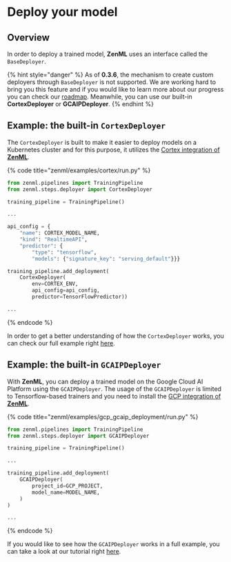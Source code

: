 # Deploy your model

## Overview

In order to deploy a trained model, **ZenML** uses an interface called the `BaseDeployer`.

{% hint style="danger" %}
As of **0.3.6**, the mechanism to create custom deployers through `BaseDeployer` is not supported. We are working hard to bring you this feature and if you would like to learn more about our progress you can check our [roadmap](../support/roadmap.md). Meanwhile, you can use our built-in **CortexDeployer** or **GCAIPDeployer**.
{% endhint %}

## Example: the built-in `CortexDeployer`

The `CortexDeployer` is built to make it easier to deploy models on a Kubernetes cluster and for this purpose, it utilizes the [Cortex integration of **ZenML**](deployer.md).

{% code title="zenml/examples/cortex/run.py" %}
```python
from zenml.pipelines import TrainingPipeline
from zenml.steps.deployer import CortexDeployer

training_pipeline = TrainingPipeline()

...

api_config = {
    "name": CORTEX_MODEL_NAME,
    "kind": "RealtimeAPI",
    "predictor": {
        "type": "tensorflow",
        "models": {"signature_key": "serving_default"}}}

training_pipeline.add_deployment(
    CortexDeployer(
        env=CORTEX_ENV,
        api_config=api_config,
        predictor=TensorFlowPredictor))

...
```
{% endcode %}

In order to get a better understanding of how the `CortexDeployer` works, you can check our full example right [here](https://github.com/zenml-io/zenml/blob/main/examples/cortex/run.py).

## Example: the built-in `GCAIPDeployer`

With **ZenML**, you can deploy a trained model on the Google Cloud AI Platform using the `GCAIPDeployer`. The usage of the `GCAIPDeployer` is limited to Tensorflow-based trainers and you need to install the [GCP integration of **ZenML**](deployer.md).

{% code title="zenml/examples/gcp\_gcaip\_deployment/run.py" %}
```python
from zenml.pipelines import TrainingPipeline
from zenml.steps.deployer import GCAIPDeployer

training_pipeline = TrainingPipeline()

...

training_pipeline.add_deployment(
    GCAIPDeployer(
        project_id=GCP_PROJECT,
        model_name=MODEL_NAME,
    )
)

...
```
{% endcode %}

If you would like to see how the `GCAIPDeployer` works in a full example, you can take a look at our tutorial right [here](https://github.com/zenml-io/zenml/tree/main/examples/gcp_gcaip_deployment).

